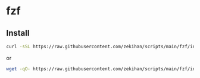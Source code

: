 # fzf

## Install

```bash
curl -sSL https://raw.githubusercontent.com/zekihan/scripts/main/fzf/install.sh | bash
```

or

```bash
wget -qO- https://raw.githubusercontent.com/zekihan/scripts/main/fzf/install.sh | bash
```
